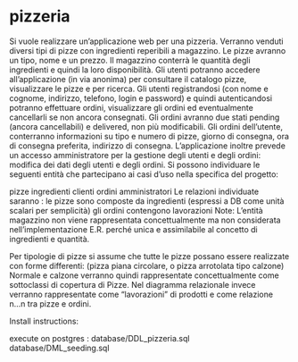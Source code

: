 # pizzeria


Si vuole realizzare un’applicazione web per una pizzeria. Verranno venduti diversi tipi di pizze con ingredienti reperibili a magazzino. Le pizze avranno un tipo, nome e un prezzo. 
Il magazzino conterrà le quantità degli ingredienti e quindi la loro disponibilità.
Gli utenti potranno accedere all’applicazione (in via anonima) per consultare il catalogo pizze, visualizzare le pizze e per ricerca.
Gli utenti registrandosi (con nome e cognome, indirizzo, telefono, login e password) e quindi autenticandosi potranno effettuare ordini, visualizzare gli ordini ed eventualmente cancellarli se non ancora consegnati. Gli ordini avranno due stati pending (ancora cancellabili) e delivered, non più modificabili.
Gli ordini dell’utente, conterranno informazioni su tipo e numero di pizze, giorno di consegna, ora di consegna preferita, indirizzo di consegna.
L’applicazione inoltre prevede un accesso amministratore per la gestione degli utenti e degli ordini: modifica dei dati degli utenti e degli ordini.
Si possono individuare le seguenti  entità che partecipano ai casi d’uso nella specifica del progetto:

pizze
ingredienti
clienti
ordini
amministratori
Le relazioni individuate saranno :
le pizze sono  composte da ingredienti (espressi a DB come unità scalari per semplicità)
gli ordini contengono lavorazioni 
Note:
L’entità magazzino non viene rappresentata concettualmente ma non considerata nell’implementazione E.R. perché unica e assimilabile al concetto di ingredienti e quantità. 

Per tipologie di pizze si assume che tutte le pizze possano essere realizzate con forme differenti: (pizza piana circolare, o pizza arrotolata tipo calzone)
Normale e calzone verranno quindi rappresentate concettualmente come sottoclassi di copertura di Pizze. Nel diagramma relazionale invece verranno rappresentate come “lavorazioni” di prodotti e come relazione n...n tra pizze e ordini.



Install instructions:

execute on postgres :
database/DDL_pizzeria.sql
database/DML_seeding.sql
